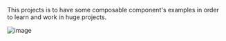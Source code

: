 This projects is to have some composable component's examples in order to learn and work in huge projects.


![image](https://github.com/martinhms/twitter-card/assets/22076249/23f37161-f6b2-4c5e-852a-4143c56dbed5)
